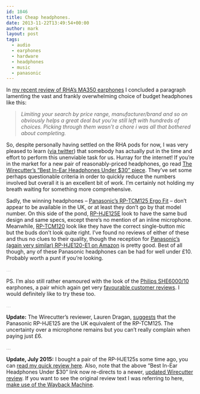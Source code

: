 ```yaml
---
id: 1846
title: Cheap headphones.
date: 2013-11-22T13:49:54+00:00
author: mark
layout: post
tags:
  - audio
  - earphones
  - hardware
  - headphones
  - music
  - panasonic
---
```

In [my recent review of RHA&#8217;s MA350 earphones](http://www.sallonoroff.co.uk/blog/2013/09/rha-ma350-earphones/) I concluded a paragraph lamenting the vast and frankly overwhelming choice of budget headphones like this:

> _Limiting your search by price range, manufacturer/brand and so on obviously helps a great deal but you’re still left with hundreds of choices. Picking through them wasn’t a chore i was all that bothered about completing._

So, despite personally having settled on the RHA pods for now, I was very pleased to learn ([via twitter](https://twitter.com/ihnatko/status/401862771890872320)) that somebody has actually put in the time and effort to perform this unenviable task for us. Hurray for the internet! If you&#8217;re in the market for a new pair of reasonably-priced headphones, go read [The Wirecutter&#8217;s &#8220;Best In-Ear Headphones Under $30&#8221; piece](http://thewirecutter.com/reviews/best-headphones-under-30/). They&#8217;ve set some perhaps questionable criteria in order to quickly reduce the numbers involved but overall it is an excellent bit of work. I&#8217;m certainly not holding my breath waiting for something more comprehensive.

Sadly, the winning headphones &#8211; [Panasonic&#8217;s RP-TCM125 Ergo Fit](http://shop.panasonic.com/shop/model/RP-TCM125-A) &#8211; don&#8217;t appear to be available in the UK, or at least they don&#8217;t go by that model number. On this side of the pond, [RP-HJE125E](http://www.panasonic.com/uk/consumer/headphones/in-ear-and-clip/rp-hje125e.html) look to have the same bud design and same specs, except there&#8217;s no mention of an inline microphone. Meanwhile, [RP-TCM120](http://www.panasonic.com/uk/consumer/headphones/in-ear-and-clip/rp-tcm120e.html) look like they have the correct single-button mic but the buds don&#8217;t look quite right. I&#8217;ve found no reviews of either of these and thus no clues to their quality, though the reception for [Panasonic&#8217;s (again very similar) RP-HJE120-E1 on Amazon](http://www.amazon.co.uk/Panasonic-RP-HJE-120-E1-K-black/dp/B004WJO71I/) is pretty good. Best of all though, any of these Panasonic headphones can be had for well under £10. Probably worth a punt if you&#8217;re looking.

<span style="color: #c0c0c0;">&#8230;</span>

PS. I&#8217;m also still rather enamoured with the look of the [Philips SHE6000/10](http://www.philips.co.uk/c/headphones/black-she6000_10/prd/) earphones, a pair which again get very [favourable customer reviews](http://www.amazon.co.uk/Philips-SHE6000-10-In-Headphones/dp/B002KK60UC/). I would definitely like to try these too.

<span style="color: #c0c0c0;">&#8230;</span>

**Update:** The Wirecutter&#8217;s reviewer, Lauren Dragan, [suggests](https://twitter.com/LaurenDragan/status/403970067156590592) that the Panasonic RP-HJE125 are the UK equivalent of the RP-TCM125. The uncertainty over a microphone remains but you can&#8217;t really complain when paying just £6.

<span style="color: #999999;">&#8230;</span>

**Update, July 2015:** I bought a pair of the RP-HJE125s some time ago, you can [read my quick review here](http://www.sallonoroff.co.uk/blog/2015/07/panasonic-rp-hje125-earphones/). Also, note that the above &#8220;Best In-Ear Headphones Under $30&#8221; link now re-directs to a newer, [updated Wirecutter review](http://thewirecutter.com/reviews/best-headphones-under-40/). If you want to see the original review text I was referring to here, [make use of the Wayback Machine](https://web.archive.org/web/20131217033758/http://thewirecutter.com/reviews/best-headphones-under-30/).